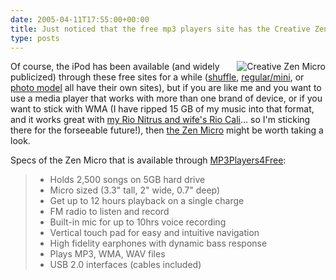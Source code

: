 ```yaml
---
date: 2005-04-11T17:55:00+00:00
title: Just noticed that the free mp3 players site has the Creative Zen Micro now...
type: posts
---
```

<img src="http://www.mp3players4free.com/images/products/96.jpg" align="right" title="Creative Zen Micro" border="0" />Of course, the iPod has been available (and widely publicized) through these free sites for a while ([shuffle](http://www.FreeiPodShuffle.com/?r=14790940), [regular/mini](http://www.freeiPods.com/?r=14756414), or [photo model](http://www.freephotoiPods.com/?r=14863034) all have their own sites), but if you are like me and you want to use a media player that works with more than one brand of device, or if you want to stick with WMA (I have ripped 15 GB of my music into that format, and it works great with [my Rio Nitrus and wife's Rio Cali](http://www.digitalnetworksna.com/rioaudio/default.asp?cat=35)... so I'm sticking there for the forseeable future!), then [the Zen Micro](http://www.creative.com/zenmicro/) might be worth taking a look.

Specs of the Zen Micro that is available through [MP3Players4Free](http://www.mp3players4free.com/default.aspx?r=206786):

>   * Holds 2,500 songs on 5GB hard drive
>   * Micro sized (3.3" tall, 2" wide, 0.7" deep)
>   * Get up to 12 hours playback on a single charge
>   * FM radio to listen and record
>   * Built-in mic for up to 10hrs voice recording
>   * Vertical touch pad for easy and intuitive navigation
>   * High fidelity earphones with dynamic bass response
>   * Plays MP3, WMA, WAV files
>   * USB 2.0 interfaces (cables included)
